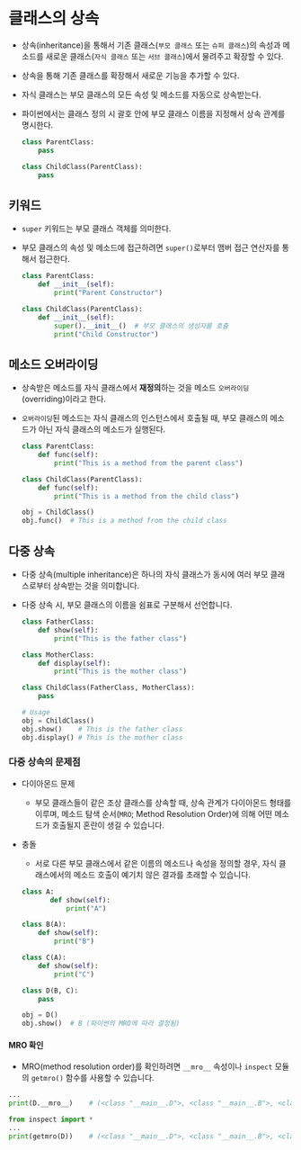 # 클래스의 상속

- 상속(inheritance)을 통해서 기존 클래스(`부모 클래스` 또는 `슈퍼 클래스`)의 속성과 메소드를 새로운 클래스(`자식 클래스` 또는 `서브 클래스`)에서 물려주고 확장할 수 있다.
- 상속을 통해 기존 클래스를 확장해서 새로운 기능을 추가할 수 있다.
- 자식 클래스는 부모 클래스의 모든 속성 및 메소드를 자동으로 상속받는다.
- 파이썬에서는 클래스 정의 시 괄호 안에 부모 클래스 이름을 지정해서 상속 관계를 명시한다.

  ```py
  class ParentClass:
      pass

  class ChildClass(ParentClass):
      pass
  ```

## 키워드

- `super` 키워드는 부모 클래스 객체를 의미한다.
- 부모 클래스의 속성 및 메소드에 접근하려면 `super()`로부터 맴버 접근 연산자를 통해서 접근한다.

  ```py
  class ParentClass:
      def __init__(self):
          print("Parent Constructor")

  class ChildClass(ParentClass):
      def __init__(self):
          super().__init__()  # 부모 클래스의 생성자를 호출
          print("Child Constructor")
  ```

## 메소드 오버라이딩

- 상속받은 메소드를 자식 클래스에서 **재정의**하는 것을 메소드 `오버라이딩`(overriding)이라고 한다.
- `오버라이딩`된 메소드는 자식 클래스의 인스턴스에서 호출될 때, 부모 클래스의 메소드가 아닌 자식 클래스의 메소드가 실행된다.

  ```py
  class ParentClass:
      def func(self):
          print("This is a method from the parent class")

  class ChildClass(ParentClass):
      def func(self):
          print("This is a method from the child class")

  obj = ChildClass()
  obj.func()  # This is a method from the child class
  ```

## 다중 상속

- 다중 상속(multiple inheritance)은 하나의 자식 클래스가 동시에 여러 부모 클래스로부터 상속받는 것을 의미합니다.
- 다중 상속 시, 부모 클래스의 이름을 쉼표로 구분해서 선언합니다.

  ```py
  class FatherClass:
      def show(self):
          print("This is the father class")

  class MotherClass:
      def display(self):
          print("This is the mother class")

  class ChildClass(FatherClass, MotherClass):
      pass

  # Usage
  obj = ChildClass()
  obj.show()    # This is the father class
  obj.display() # This is the mother class
  ```

### 다중 상속의 문제점

- 다이아몬드 문제
  - 부모 클래스들이 같은 조상 클래스를 상속할 때, 상속 관계가 다이아몬드 형태를 이루며, 메소드 탐색 순서(`MRO`; Method Resolution Order)에 의해 어떤 메소드가 호출될지 혼란이 생길 수 있습니다.
- 충돌
  - 서로 다른 부모 클래스에서 같은 이름의 메소드나 속성을 정의할 경우, 자식 클래스에서의 메소드 호출이 예기치 않은 결과를 초래할 수 있습니다.

  ```py
  class A:
         def show(self):
             print("A")

  class B(A):
      def show(self):
          print("B")

  class C(A):
      def show(self):
          print("C")

  class D(B, C):
      pass

  obj = D()
  obj.show()  # B (파이썬의 MRO에 따라 결정됨)
  ```

#### MRO 확인

- MRO(method resolution order)를 확인하려면 `__mro__` 속성이나 `inspect` 모듈의 `getmro()` 함수를 사용할 수 있습니다.

```py
...
print(D.__mro__)    # (<class "__main__.D">, <class "__main__.B">, <class "__main__.C">, <class "__main__.A">, <class "object">)
```

```py
from inspect import *
...
print(getmro(D))    # (<class "__main__.D">, <class "__main__.B">, <class "__main__.C">, <class "__main__.A">, <class "object">)
```
